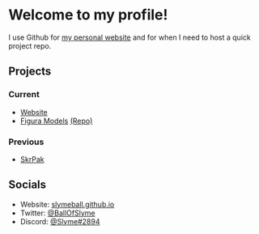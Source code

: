 <h1>Welcome to my profile!</h1>
<p>I use Github for <a href="https://slymeball.github.io">my personal website</a> and for when I need to host a quick project repo.</p>

<h2>Projects</h2>
<h3>Current</h3>
<ul>
  <li><a href="https://slymeball.github.io">Website</a></li>
  <li><a href="https://slymeball.github.io/figura">Figura Models</a> <a href="https://github.com/slymeball/figura-models">(Repo)</a></li>
</ul>
<h3>Previous</h3>
<ul>
  <li><a href="https://github.com/Slymeball/SkrPak">SkrPak</a></li>
</ul>

<h2>Socials</h2>
<ul>
  <li>Website: <a href="https://slymeball.github.io">slymeball.github.io</a></li>
  <li>Twitter: <a href="https://twitter.com/BallOfSlyme">@BallOfSlyme</a></li>
  <li>Discord: <a href="https://dsc.bio/Slyme">@Slyme#2894</a></li>
</ul>
